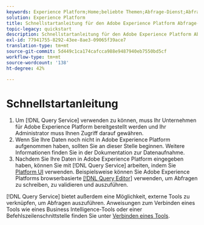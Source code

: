 ```yaml
---
keywords: Experience Platform;Home;beliebte Themen;Abfrage-Dienst;Abfrage-Dienst;Abfrage
solution: Experience Platform
title: Schnellstartanleitung für den Adobe Experience Platform Abfrage-Dienst
topic-legacy: quickstart
description: Schnellstartanleitung für den Adobe Experience Platform Abfrage Service.
exl-id: 77941755-8292-43ee-8ae3-09065f39ace7
translation-type: tm+mt
source-git-commit: 5d449c1ca174cafcca988e9487940eb7550bd5cf
workflow-type: tm+mt
source-wordcount: '138'
ht-degree: 42%

---
```


# Schnellstartanleitung

1. Um [!DNL Query Service] verwenden zu können, muss Ihr Unternehmen für Adobe Experience Platform bereitgestellt werden und Ihr Administrator muss Ihnen Zugriff darauf gewähren.
2. Wenn Sie Ihre Daten noch nicht in Adobe Experience Platform aufgenommen haben, sollten Sie an dieser Stelle beginnen. Weitere Informationen finden Sie in der Dokumentation zur Datenaufnahme.
3. Nachdem Sie Ihre Daten in Adobe Experience Platform eingegeben haben, können Sie mit [!DNL Query Service] arbeiten, indem Sie [Platform UI](ui/overview.md) verwenden. Beispielsweise können Sie Adobe Experience Platforms browserbasierte [[!DNL Query Editor]](ui/user-guide.md) verwenden, um Abfragen zu schreiben, zu validieren und auszuführen.


[!DNL Query Service] bietet außerdem eine Möglichkeit, externe Tools zu verknüpfen, um Abfragen auszuführen. Anweisungen zum Verbinden eines Tools wie eines Business Intelligence-Tools oder einer Befehlszeilenschnittstelle finden Sie unter [Verbinden eines Tools](clients/overview.md).
